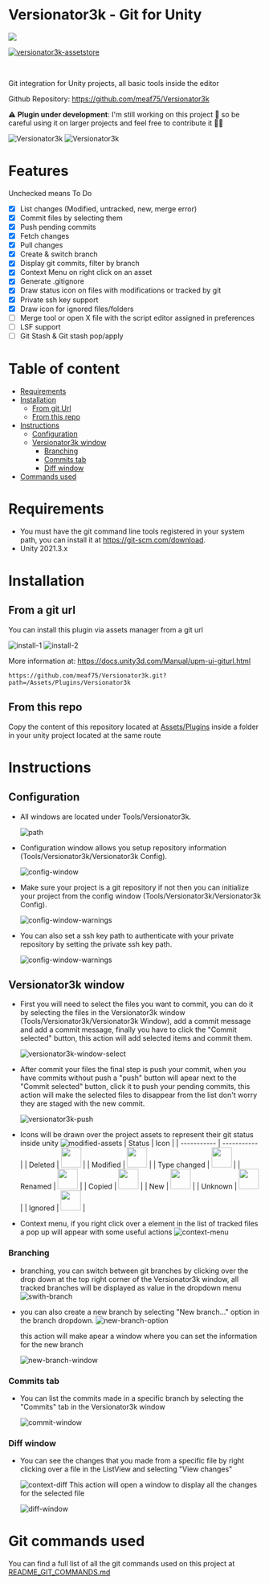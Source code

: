 # Versionator3k - Git for Unity

<img src="./.github/versionator3k-repo-card.png">

<br>

[![versionator3k-assetstore](.github/asset-store.webp)](https://u3d.as/3aVX)

<br>

Git integration for Unity projects, all basic tools inside the editor

Github Repository: https://github.com/meaf75/Versionator3k

⚠ **Plugin under development**: I'm still working on this project :construction_worker: so be careful using it on larger projects and feel free to contribute it 🚧🚧

![Versionator3k](./.github/plugin-screen.webp)
![Versionator3k](./.github/modified-assets-icons.webp)

<div class="page-break"></div>

# Features
Unchecked means To Do
- [x] List changes (Modified, untracked, new, merge error)
- [x] Commit files by selecting them
- [x] Push pending commits
- [x] Fetch changes
- [x] Pull changes
- [x] Create & switch branch
- [x] Display git commits, filter by branch
- [x] Context Menu on right click on an asset
- [x] Generate .gitignore
- [x] Draw status icon on files with modifications or tracked by git
- [x] Private ssh key support
- [x] Draw icon for ignored files/folders
- [ ] Merge tool or open X file with the script editor assigned in preferences
- [ ] LSF support
- [ ] Git Stash & Git stash pop/apply

# Table of content
- [Requirements](#requirements)
- [Installation](#installation)
    - [From git Url](#from-a-git-url)
    - [From this repo](#from-this-repo)
- [Instructions](#instructions)
    - [Configuration](#configuration)
    - [Versionator3k window](#versionator3k-window)
        - [Branching](#branching)
        - [Commits tab](#commits-tab)
        - [Diff window](#diff-window)
- [Commands used](#git-commands-used)

# Requirements
- You must have the git command line tools registered in your system path, you can install it at https://git-scm.com/download.
- Unity 2021.3.x

<div class="page-break"></div>

# Installation
## From a git url
You can install this plugin via assets manager from a git url

![install-1](./.github/pm-versionator3k.webp)
![install-2](./.github/pm-versionator3k-2.webp)

More information at: https://docs.unity3d.com/Manual/upm-ui-giturl.html

```
https://github.com/meaf75/Versionator3k.git?path=/Assets/Plugins/Versionator3k
```
## From this repo
Copy the content of this repository located at [Assets/Plugins](./Assets/Plugins/Versionator3k/) inside a folder in your unity project located at the same route

<div class="page-break"></div>

# Instructions

## Configuration
- All windows are located under Tools/Versionator3k.

    ![path](./.github/w-location.webp)

- Configuration window allows you setup repository information (Tools/Versionator3k/Versionator3k Config).

    ![config-window](./.github/config-window.webp)

- Make sure your project is a git repository if not then you can initialize your project from the config window (Tools/Versionator3k/Versionator3k Config).

    ![config-window-warnings](./.github/w-config-warnings.webp)

- You can also set a ssh key path to authenticate with your private repository by setting the private ssh key path.

    ![config-window-warnings](./.github/ssh-key.webp)

## Versionator3k window
- First you will need to select the files you want to commit, you can do it by selecting the files in the Versionator3k window (Tools/Versionator3k/Versionator3k Window), add a commit message and add a commit message, finally you have to click the "Commit selected" button, this action will add selected items and commit them.

    ![versionator3k-window-select](./.github/select-files-to-commit.webp)

- After commit your files the final step is push your commit, when you have commits without push a "push" button will apear next to the "Commit selected" button, click it to push your pending commits, this action will make the selected files to disappear from the list don't worry they are staged with the new commit.

    ![versionator3k-push](./.github/push.webp)

<div class="page-break"></div>

- Icons will be drawn over the project assets to represent their git status inside unity
    ![modified-assets](./.github/modified-assets-icons-preview.webp)
    | Status        | Icon |
    | -----------   | ----------- |
    | Deleted       | <img src="https://github.com/Zxynine/UnityEditorIcons/raw/main/icons/small/processed/d_CollabDeleted%20Icon.png" width="40"/> |
    | Modified      | <img src="https://github.com/Zxynine/UnityEditorIcons/raw/main/icons/small/processed/d_CollabEdit%20Icon.png" width="40"/> |
    | Type changed  | <img src="https://github.com/Zxynine/UnityEditorIcons/raw/main/icons/small/processed/d_CollabMoved%20Icon.png" width="40"/> |
    | Renamed       | <img src="https://github.com/Zxynine/UnityEditorIcons/raw/main/icons/small/processed/d_CollabMoved%20Icon.png" width="40"/> |
    | Copied        | <img src="https://github.com/Zxynine/UnityEditorIcons/raw/main/icons/small/processed/d_CollabMoved%20Icon.png" width="40"/> |
    | New           | <img src="https://github.com/Zxynine/UnityEditorIcons/raw/main/icons/small/processed/d_CollabCreate%20Icon.png" width="40"/> |
    | Unknown       | <img src="https://github.com/Zxynine/UnityEditorIcons/raw/main/icons/small/processed/d_CollabCreate%20Icon.png" width="40"/> |
    | Ignored       | <img src="https://github.com/Zxynine/UnityEditorIcons/raw/main/icons/small/processed/CollabExclude%20Icon.png" width="40"/> |

- Context menu, if you right click over a element in the list of tracked files a pop up will appear with some useful actions
    ![context-menu](./.github/context-menu.webp)

### Branching
- branching, you can switch between git branches by clicking over the drop down at the top right corner of the Versionator3k window, all tracked branches will be displayed as value in the dropdown menu
    ![swith-branch](./.github/switch-branch.webp)

- you can also create a new branch by selecting "New branch..." option in the branch dropdown.
    ![new-branch-option](./.github/new-branch-option.webp)

    this action will make apear a window where you can set the information for the new branch
    
    ![new-branch-window](./.github/new-branch-window.webp)

### Commits tab
- You can list the commits made in a specific branch by selecting the "Commits" tab in the Versionator3k window

    ![commit-window](./.github/commits-window.webp)

### Diff window 
- You can see the changes that you made from a specific file by right clicking over a file in the ListView and selecting "View changes"

    ![context-diff](./.github/context-menu-view-changes.webp)
    This action will open a window to display all the changes for the selected file

    ![diff-window](./.github/diff-window.webp)

# Git commands used
You can find a full list of all the git commands used on this project at [README_GIT_COMMANDS.md](./README_GIT_COMMANDS.md)
